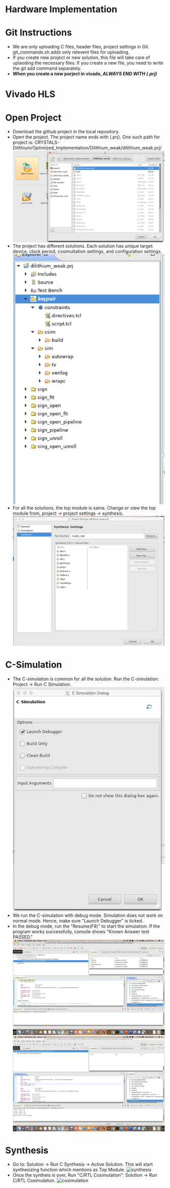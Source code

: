 # Hardware Implementation

# Git Instructions
* We are only uploading C files, header files, project settings in Git. git_commands.sh adds only relevent files for uploading. 
* If you create new project or new solution, this file will take care of uplaoding the necessary files. If you create a new file, you need to write the git add command separately.
* __When you create a new porject in vivado, *ALWAYS END WITH (.prj)*__

# Vivado HLS
# Open Project
* Download the github project in the local repository.
* Open the project. The project name ends with (.prj). One such path for project is: CRYSTALS-Dilithium/Optimized_Implementation/Dilithium_weak/dilithium_weak.prj/
 ![open_project](./Hw_Implementation_Docs/open_project.png)
* The project has different solutions. Each solution has unique target device, clock period, cosimultation settings, and configuration settings.
 ![solution_names](./Hw_Implementation_Docs/solution_names.png)
* For all the solutions, the top module is same. Change or view the top module from, project -> project settings -> synthesis.
 ![project_settings](./Hw_Implementation_Docs/project_settings.png)


# C-Simulation 
* The C-simulation is common for all the solution. Run the C-simulation: Project -> Run C Simulation.
 ![simulation](./Hw_Implementation_Docs/simulation.png)
* We run the C-simulation with debug mode. Simulation does not work on normal mode. Hence, make sure "Launch Debugger" is ticked.
* In the debug mode, run the "Resume(F8)" to start the simulation. If the program works successfully, console shows "Known Answer test PASSED."
 ![debug_mode](./Hw_Implementation_Docs/debug_mode.png)
 ![debug_mode_2](./Hw_Implementation_Docs/debug_mode_2.png)

# Synthesis
* Go to: Solution -> Run C Synthesis -> Active Solution. This will start synthesizing function which mentions as Top Module.
 ![synthesis](./Hw_Implementation_Docs/synthesis.png)
* Once the syntheis is over, Run "C/RTL Cosimulation": Solution -> Run C/RTL Cosimulation.
 ![cosimulation](./Hw_Implementation_Docs/cosimulation.png)


